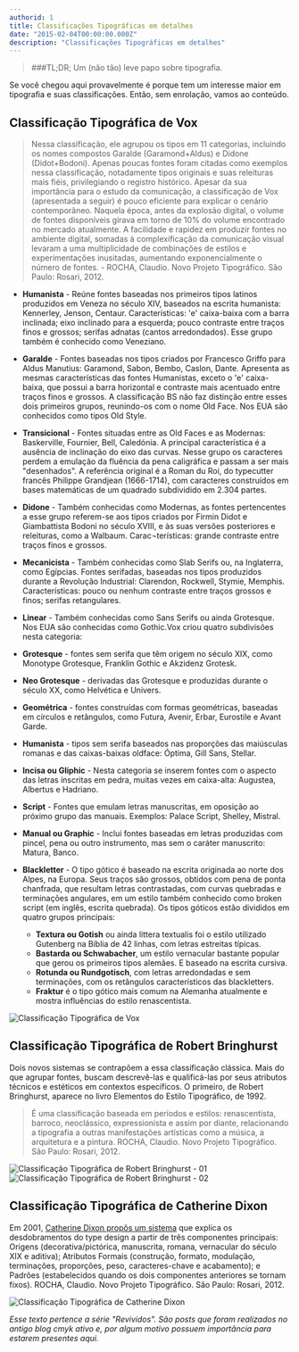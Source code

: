 ```yaml
---
authorid: 1
title: Classificações Tipográficas em detalhes
date: "2015-02-04T00:00:00.000Z"
description: "Classificações Tipográficas em detalhes"
---
```


> ###TL;DR;
> Um (não tão) leve papo sobre tipografia.

Se você chegou aqui provavelmente é porque tem um interesse maior em tipografia e suas classificações.
Então, sem enrolação, vamos ao conteúdo.

## Classificação Tipográfica de Vox

> Nessa classificação, ele agrupou os tipos em 11 categorias, incluindo os nomes compostos Garalde (Garamond+Aldus) e Didone (Didot+Bodoni). Apenas poucas fontes foram citadas como exemplos nessa classificação, notadamente tipos originais e suas releituras mais fiéis, privilegiando o registro histórico. Apesar da sua importância para o estudo da comunicação, a classificação de Vox (apresentada a seguir) é pouco eficiente para explicar o cenário contemporâneo. Naquela época, antes da explosão digital, o volume de fontes disponíveis girava em torno de 10% do volume encontrado no mercado atualmente. A facilidade e rapidez em produzir fontes no ambiente digital, somadas à complexificação da comunicação visual levaram a uma multiplicidade de combinações de estilos e experimentações inusitadas, aumentando exponencialmente o número de fontes. - ROCHA, Claudio. Novo Projeto Tipográfico. São Paulo: Rosari, 2012.

- **Humanista** - Reúne fontes baseadas nos primeiros tipos latinos produzidos em Veneza no século XIV, baseados na escrita humanista: Kennerley, Jenson, Centaur. Características: 'e' caixa-baixa com a barra inclinada; eixo inclinado para a esquerda; pouco contraste entre traços finos e grossos; serifas adnatas (cantos arredondados). Esse grupo também é conhecido como Veneziano.

- **Garalde** - Fontes baseadas nos tipos criados por Francesco Griffo para Aldus Manutius: Garamond, Sabon, Bembo, Caslon, Dante. Apresenta as mesmas características das fontes Humanistas, exceto o 'e' caixa-baixa, que possui a barra horizontal e contraste mais acentuado entre traços finos e grossos. A classificação BS não faz distinção entre esses dois primeiros grupos, reunindo-os com o nome Old Face. Nos EUA são conhecidos como tipos Old Style.

- **Transicional** - Fontes situadas entre as Old Faces e as Modernas: Baskerville, Fournier, Bell, Caledónia. A principal característica é a ausência de inclinação do eixo das curvas. Nesse grupo os caracteres perdem a emulação da fluência da pena caligráfica e passam a ser mais "desenhados". A referência original é a Roman du Roi, do typecutter francês Philippe Grandjean (1666-1714), com caracteres construídos em bases matemáticas de um quadrado subdividido em 2.304 partes.

- **Didone** - Também conhecidas como Modernas, as fontes pertencentes a esse grupo referem-se aos tipos criados por Firmin Didot e Giambattista Bodoni no século XVIII, e às suas versões posteriores e releituras, como a Walbaum. Carac¬terísticas: grande contraste entre traços finos e grossos.

- **Mecanicista** - Também conhecidas como Slab Serifs ou, na Inglaterra, como Egípcias. Fontes serifadas, baseadas nos tipos produzidos durante a Revolução Industrial: Clarendon, Rockwell, Stymie, Memphis. Características: pouco ou nenhum contraste entre traços grossos e finos; serifas retangulares.

- **Linear** - Também conhecidas como Sans Serifs ou ainda Grotesque. Nos EUA são conhecidas como Gothic.Vox criou quatro subdivisões nesta categoria:

- **Grotesque** - fontes sem serifa que têm origem no século XIX, como Monotype Grotesque, Franklin Gothic e Akzidenz Grotesk.

- **Neo Grotesque** - derivadas das Grotesque e produzidas durante o século XX, como Helvética e Univers.

- **Geométrica** - fontes construídas com formas geométricas, baseadas em círculos e retângulos, como Futura, Avenir, Erbar, Eurostile e Avant Garde.

- **Humanista** - tipos sem serifa baseados nas proporções das maiúsculas romanas e das caixas-baixas oldface: Óptima, Gill Sans, Stellar.

- **Incisa ou Gliphic** - Nesta categoria se inserem fontes com o aspecto das letras inscritas em pedra, muitas vezes em caixa-alta: Augustea, Albertus e Hadriano.

- **Script** - Fontes que emulam letras manuscritas, em oposição ao próximo grupo das manuais. Exemplos: Palace Script, Shelley, Mistral.

- **Manual ou Graphic** - Inclui fontes baseadas em letras produzidas com pincel, pena ou outro instrumento, mas sem o caráter manuscrito: Matura, Banco.

- **Blackletter** - O tipo gótico é baseado na escrita originada ao norte dos Alpes, na Europa. Seus traços são grossos, obtidos com pena de ponta chanfrada, que resultam letras contrastadas, com curvas quebradas e terminações angulares, em um estilo também conhecido como broken script (em inglês, escrita quebrada). Os tipos góticos estão divididos em quatro grupos principais:
  - **Textura ou Gotish** ou ainda littera textualis foi o estilo utilizado Gutenberg na Bíblia de 42 linhas, com letras estreitas típicas.
  - **Bastarda ou Schwabacher**, um estilo vernacular bastante popular que gerou os primeiros tipos alemães. E baseado na escrita cursiva.
  - **Rotunda ou Rundgotisch**, com letras arredondadas e sem terminações, com os retângulos característicos das blackletters.
  - **Fraktur** é o tipo gótico mais comum na Alemanha atualmente e mostra influências do estilo renascentista.

![Classificação Tipográfica de Vox](./classificacao-tipografica-vox.png)

## Classificação Tipográfica de Robert Bringhurst

Dois novos sistemas se contrapõem a essa classificação clássica. Mais do que agrupar fontes, buscam descrevê-las e qualificá-las por seus atributos técnicos e estéticos em contextos específicos. O primeiro, de Robert Bringhurst, aparece no livro Elementos do Estilo Tipográfico, de 1992. 

> É uma classificação baseada em períodos e estilos: renascentista, barroco, neoclássico, expressionista e assim por diante, relacionando a tipografia a outras manifestações artísticas como a música, a arquitetura e a pintura. ROCHA, Claudio. Novo Projeto Tipográfico. São Paulo: Rosari, 2012.

![Classificação Tipográfica de Robert Bringhurst - 01](./classificacao-tipografica-robert-bringhurst-01.png)
![Classificação Tipográfica de Robert Bringhurst - 02](./classificacao-tipografica-robert-bringhurst-02.png)

## Classificação Tipográfica de Catherine Dixon

Em 2001, [Catherine Dixon propôs um sistema](https://infodesign.emnuvens.com.br/public/journals/1/No.2Vol.5-2008/ID_v5_n2_2008_21_35_Dixon.pdf?download=1&phpMyAdmin=H8DwcFLEmv4B1mx8YJNY1MFYs4e) que explica os desdobramentos do type design a partir de três componentes principais: Origens (decorativa/pictórica, manuscrita, romana, vernacular do século XIX e aditiva); Atributos Formais (construção, formato, modulação, terminações, proporções, peso, caracteres-chave e acabamento); e Padrões (estabelecidos quando os dois componentes anteriores se tornam fixos). ROCHA, Claudio. Novo Projeto Tipográfico. São Paulo: Rosari, 2012.

![Classificação Tipográfica de Catherine Dixon](./classificacao-tipografica-catherine-dixon.png)

*Esse texto pertence a série "Revividos". São posts que foram realizados no antigo blog cmyk ativo e, por algum motivo possuem importância para estarem presentes aqui.*